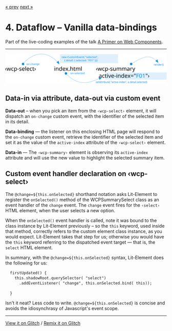 [« prev](../02-wcp-summary-step03/) [next »](../02-wcp-summary-step05/)

# 4. Dataflow – Vanilla data-bindings

Part of the live-coding examples of the talk [A Primer on Web Components](https://web-components-primer.firebaseapp.com).

---

![Dataflow – Data-out via custom-event, data-in via attribute](../../public/images/wcp-summary-dataflow.svg)

## Data-in via attribute, data-out via custom event

**Data-out** – when you pick an item from the `‹wcp-select›` element, it will dispatch an `on-change` custom event, with the identifier of the selected item in its detail.

**Data-binding** — the listener on this enclosing HTML page will respond to the `on-change` custom event, retrieve the identifier of the selected item and set it as the value of the `active-index` attribute of the `‹wcp-select›` element.

**Data-in** — The `‹wcp-summary›` element is observing its `active-index` attribute and will use the new value to highlight the selected summary item.

## Custom event handler declaration on ‹wcp-select›

The `@change=${this.onSelected}` shorthand notation asks Lit-Element
to register the `onSelected()` method of the WCPSummarySelect class
as an event handler of the `change` event. The `change` event fires
for the `‹select›` HTML element, when the user selects a new option.

When the `onSelected()` event handler is called, note it was bound
to the class instance by Lit-Element previously – so the `this`
keyword, used  inside that method, correctly refers to the custom
element class instance, as you would expect. Lit-Element takes that
step for us; otherwise you would have the `this` keyword referring
to the dispatched event target — that is, the `select` HTML element.

In summary, with the `@change=${this.onSelected}` syntax, Lit-Element
does the following for us:

```
  firstUpdated() {
    this.shadowRoot.querySelector( "select")
      .addEventListener( "change", this.onSelected.bind( this));

  }
```

Isn't it neat? Less code to write. `@change=${this.onSelected}` is
concise and avoids the idiosynchrasy of Javascript's event scope.

---

[View it on Glitch](https://wcp-summary-step04.glitch.me/) /
[Remix it on Glitch](https://glitch.com/edit/#!/wcp-summary-step04)